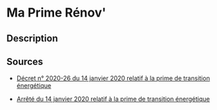 # Ma Prime Rénov'

## Description

## Sources

- [Décret n° 2020-26 du 14 janvier 2020 relatif à la prime de transition énergétique](https://www.legifrance.gouv.fr/affichTexte.do?cidTexte=JORFTEXT000041400291&categorieLien=id)

- [Arrêté du 14 janvier 2020 relatif à la prime de transition énergétique](https://www.legifrance.gouv.fr/affichTexte.do?cidTexte=JORFTEXT000041400376&categorieLien=id)